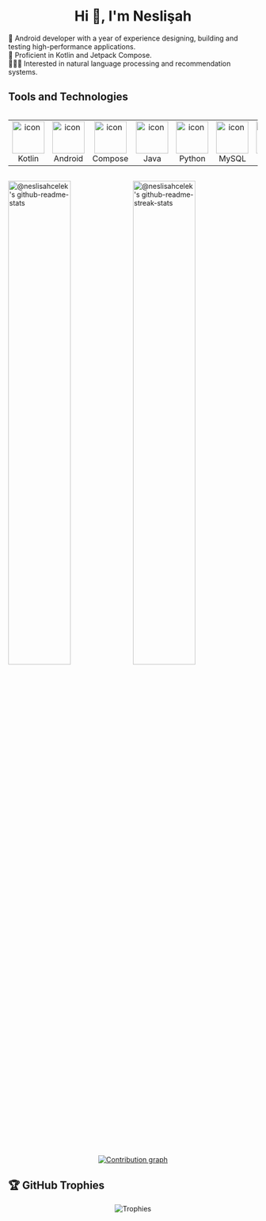 <h1 align="center">Hi 👋, I'm Neslişah</h1>

🔭 Android developer with a year of experience designing, building and testing high-performance applications.<br/>
🌱 Proficient in Kotlin and Jetpack Compose.<br/>
👩🏽‍💻 Interested in natural language processing and recommendation systems.</br>

<p align="center">

## Tools and Technologies
<div style="display: flex; align-items: flex-start; align: center">
<table align="center">
  <tr>
     <td align="center" width="96">
        <img src="https://cdn.jsdelivr.net/gh/devicons/devicon@latest/icons/kotlin/kotlin-original.svg" alt="icon" width="65" height="65" />
      <br>Kotlin
    </td>
    <td align="center" width="96">
        <img src="https://cdn.jsdelivr.net/gh/devicons/devicon@latest/icons/android/android-plain.svg" alt="icon" width="65" height="65" />
      <br>Android
    </td>
        <td align="center" width="96">
        <img src="https://cdn.jsdelivr.net/gh/devicons/devicon@latest/icons/jetpackcompose/jetpackcompose-original.svg" alt="icon" width="65" height="65" />
      <br>Compose
    </td>
    </td>
      <td align="center" width="96">
        <img src= "https://techstack-generator.vercel.app/java-icon.svg" alt="icon" width="65" height="65" />
      <br>Java
    </td>
    <td align="center" width="96">
      <a href="#macropower-tech">
        <img src="https://techstack-generator.vercel.app/python-icon.svg" alt="icon" width="65" height="65" />
      </a>
      <br>Python
    </td>
      <td align="center" width="96">
        <img src="https://techstack-generator.vercel.app/mysql-icon.svg" alt="icon" width="65" height="65" />
      <br>MySQL
    </td>
    <td align="center" width="96">
        <img src="https://cdn.jsdelivr.net/gh/devicons/devicon@latest/icons/c/c-original.svg" alt="icon" width="65" height="65" />
      <br>C
    </td>
    <td align="center" width="96">
        <img src="https://cdn.jsdelivr.net/gh/devicons/devicon@latest/icons/jira/jira-original.svg" alt="icon" width="65" height="65" />
      <br>Jira
    </td>
    <td align="center" width="96">
        <img src="https://cdn.jsdelivr.net/gh/devicons/devicon@latest/icons/junit/junit-original.svg" alt="icon" width="65" height="65" />
      <br>JUnit
    </td>
  </tr>
  
</table>

</div>

<p align="center">

<a href="https://github.com/neslisahcelek?tab=repositories"><img src="https://github-readme-stats-one-bice.vercel.app/api?username=neslisahcelek&theme=gotham&show_icons=true&count_private=true&hide_border=false&role=OWNER,ORGANIZATION_MEMBER,COLLABORATOR"  width="50%" alt="@neslisahcelek's github-readme-stats"/></a><a href="https://github.com/neslisahcelek?tab=stars"><img src="https://github-readme-streak-stats.herokuapp.com?user=neslisahcelek&theme=gotham&hide_border=false&date_format=M%20j%5B%2C%20Y%5D"  width="50%" alt="@neslisahcelek's github-readme-streak-stats"/></a>
</p>
<p align="center">
    <a href="graph">
        <img src="https://github-readme-activity-graph.vercel.app/graph?username=neslisahcelek&theme=react-dark&hide_border=true&hide_title=false&area=true&custom_title=Total%20Contribution%20Graph" alt="Contribution graph">
    </a>
</p>

</td></tr></table>  

## 🏆 GitHub Trophies
<div align="center">
  <img src="https://github-profile-trophy.vercel.app/?username=neslisahcelek&theme=discord&no-frame=true&no-bg=true&margin-w=15" alt="Trophies">
</div>

